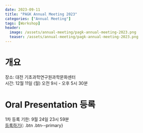 ```yaml
---
date: 2023-09-11
title: "PAGK Annual Meeting 2023"
categories: ["Annual Meeting"]
tags: [Workshop]
header:
  image: /assets/annual-meeting/pagk-annual-meeting-2023.png
  teaser: /assets/annual-meeting/pagk-annual-meeting-2023.png
---
```


# 개요

장소: 대전 기초과학연구원과학문화센터\
시간: 12월 11일 (월) 오전 9시 \- 오후 5시 30분

# Oral Presentation 등록
1차 등록 기한: 9월 24일 23시 59분 \
[등록하기](https://forms.gle/jjV5Kc3kVf5Qqzhh6){: .btn .btn--primary}
